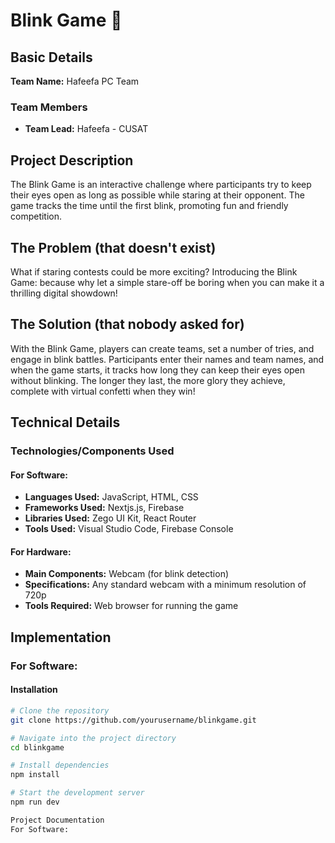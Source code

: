 # Blink Game 🎯

## Basic Details
**Team Name:** Hafeefa PC Team

### Team Members
- **Team Lead:** Hafeefa - CUSAT


## Project Description
The Blink Game is an interactive challenge where participants try to keep their eyes open as long as possible while staring at their opponent. The game tracks the time until the first blink, promoting fun and friendly competition.

## The Problem (that doesn't exist)
What if staring contests could be more exciting? Introducing the Blink Game: because why let a simple stare-off be boring when you can make it a thrilling digital showdown!

## The Solution (that nobody asked for)
With the Blink Game, players can create teams, set a number of tries, and engage in blink battles. Participants enter their names and team names, and when the game starts, it tracks how long they can keep their eyes open without blinking. The longer they last, the more glory they achieve, complete with virtual confetti when they win!

## Technical Details
### Technologies/Components Used
#### For Software:
- **Languages Used:** JavaScript, HTML, CSS
- **Frameworks Used:** Nextjs.js, Firebase
- **Libraries Used:** Zego UI Kit, React Router
- **Tools Used:** Visual Studio Code, Firebase Console

#### For Hardware:
- **Main Components:** Webcam (for blink detection)
- **Specifications:** Any standard webcam with a minimum resolution of 720p
- **Tools Required:** Web browser for running the game

## Implementation
### For Software:
#### Installation
```bash
# Clone the repository
git clone https://github.com/yourusername/blinkgame.git

# Navigate into the project directory
cd blinkgame

# Install dependencies
npm install

# Start the development server
npm run dev

Project Documentation
For Software:
